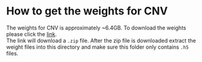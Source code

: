 # How to get the weights for CNV
The weights for CNV is approximately ~6.4GB. To download the weights please click the [link](https://mailmissouri-my.sharepoint.com/:f:/g/personal/euh46_umsystem_edu/EmGI9NjYjEZJvKH-tEuPkRIBTcsqCoKaf9zqA2xmUPLY1w?e=tVZhyy).  
The link will download a ```.zip``` file. After the zip file is downloaded extract the weight files into this directory and make sure this folder only contains ```.h5``` files.
